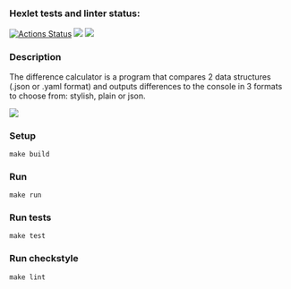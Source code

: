 ### Hexlet tests and linter status:
[![Actions Status](https://github.com/anasasiia/java-project-71/workflows/hexlet-check/badge.svg)](https://github.com/anasasiia/java-project-71/actions) <a href="https://codeclimate.com/github/anasasiia/java-project-71/maintainability"><img src="https://api.codeclimate.com/v1/badges/6fd34ed228ced1a00f24/maintainability" /></a> <a href="https://codeclimate.com/github/anasasiia/java-project-71/test_coverage"><img src="https://api.codeclimate.com/v1/badges/6fd34ed228ced1a00f24/test_coverage" /></a>

### Description
The difference calculator is a program that compares 2 data structures (.json or .yaml format) and outputs differences to the console in 3 formats to choose from: stylish, plain or json.

<a href="https://asciinema.org/a/2YpMGB8OoGpNduYI7uyYEAeEZ" target="_blank"><img src="https://asciinema.org/a/2YpMGB8OoGpNduYI7uyYEAeEZ.svg" /></a>

### Setup

```
make build
```

### Run

```
make run
```

### Run tests

```
make test
```

### Run checkstyle

```
make lint
```
